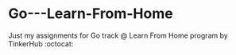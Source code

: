 # Go---Learn-From-Home

Just my assignments for Go track @ Learn From Home program by TinkerHub :octocat:
